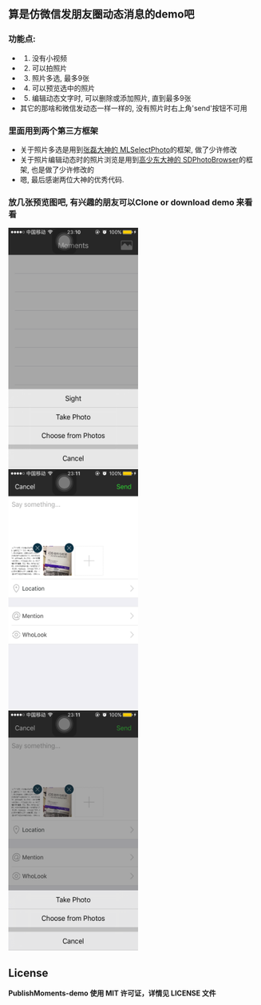 ## 算是仿微信发朋友圈动态消息的demo吧 
### 功能点:
 * 1. 没有小视频
 * 2. 可以拍照片
 * 3. 照片多选, 最多9张
 * 4. 可以预览选中的照片
 * 5. 编辑动态文字时, 可以删除或添加照片, 直到最多9张
 * 其它的那啥和微信发动态一样一样的, 没有照片时右上角'send'按钮不可用
    
### 里面用到两个第三方框架
  * 关于照片多选是用到[张磊大神的 MLSelectPhoto](https://github.com/MakeZL)的框架, 做了少许修改
  * 关于照片编辑动态时的照片浏览是用到[高少东大神的 SDPhotoBrowser](https://github.com/gsdios)的框架, 也是做了少许修改的
  * 嗯, 最后感谢两位大神的优秀代码.
  
### 放几张预览图吧, 有兴趣的朋友可以Clone or download demo 来看看
<img src="IMAGE/IMG_1017.PNG?v=3&s=100" alt="GitHub" title="demo截图001" width="260" height="480"/>
<img src="IMAGE/IMG_1018.PNG?v=3&s=100" alt="GitHub" title="demo截图002" width="260" height="480"/>
<img src="IMAGE/IMG_1019.PNG?v=3&s=100" alt="GitHub" title="demo截图003" width="260" height="480"/>
 

## License
**PublishMoments-demo 使用 MIT 许可证，详情见 LICENSE 文件**
